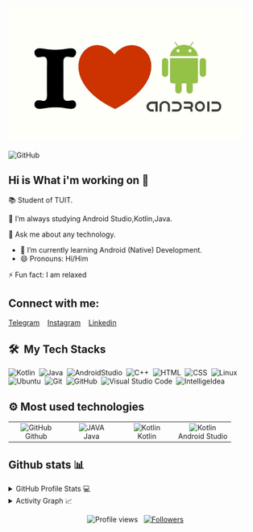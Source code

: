 
![Screenshot](my_img.png)

<img align="center"
     src="https://user-images.githubusercontent.com/25181517/192108374-8da61ba1-99ec-41d7-80b8-fb2f7c0a4948.png" width="48" height="48" alt="GitHub" />

<div>
  
## Hi is What i'm working on 👋

📚 Student of TUIT.

🌱 I’m always studying Android Studio,Kotlin,Java.

💬 Ask me about any technology.
- 🌱 I’m currently learning Android (Native) Development.
- 😄 Pronouns: Hi/Him 
  
⚡ Fun fact: I am relaxed

## Connect with me:
[Telegram](https://t.me/IslomjonAbdusaitov)
&nbsp;&nbsp;
[Instagram](https://www.instagram.com/islomjon_offf)
&nbsp;&nbsp;
[Linkedin](https://www.linkedin.com/in/islomjon-abdusaitov-5777b0235/)
  
</div>


<div>

  ## 🛠️ &nbsp;My Tech Stacks

  ![Kotlin](https://img.shields.io/badge/-Kotlin-0D1117?style=flat&logo=Kotlin)&nbsp;
  ![Java](https://img.shields.io/badge/-Java-0D1117?style=flat&logo=Java)&nbsp;
  ![AndroidStudio](https://img.shields.io/badge/-AndroidStudio-0D1117?style=flat&logo=AndroidStudio)&nbsp;
  ![C++](https://img.shields.io/badge/-C++-0D1117?style=flat&logo=Cplusplus)&nbsp;
  ![HTML](https://img.shields.io/badge/-HTML-0D1117?style=flat&logo=HTML5)&nbsp;
  ![CSS](https://img.shields.io/badge/-CSS-0D1117?style=flat&logo=CSS3&logoColor=1572B6)&nbsp;
  ![Linux](https://img.shields.io/badge/-Linux-0D1117?style=flat&logo=Linux)&nbsp;
  ![Ubuntu](https://img.shields.io/badge/-Ubuntu-0D1117?style=flat&logo=Ubuntu)&nbsp;
  ![Git](https://img.shields.io/badge/-Git-0D1117?style=flat&logo=git)&nbsp;
  ![GitHub](https://img.shields.io/badge/-GitHub-0D1117?style=flat&logo=github)&nbsp;
  ![Visual Studio Code](https://img.shields.io/badge/-VS%20Code-0D1117?style=flat&logo=visual-studio-code&logoColor=007ACC)&nbsp;
  ![IntelligeIdea](https://img.shields.io/badge/-IntelligeIdea-0D1117?style=flat&logo=IntelligeIdea)&nbsp;
  
  ## ⚙️ Most used technologies 
  <table>
    <tr>
    <td align="center" width="96">
        <img src="https://user-images.githubusercontent.com/25181517/192108374-8da61ba1-99ec-41d7-80b8-fb2f7c0a4948.png" width="48" height="48" alt="GitHub" />
      <br>Github
    </td>
     <td align="center" width="96">
           <img src="https://skillicons.dev/icons?i=java" width="48" height="48" alt="JAVA" />
      <br>Java
       <td align="center" width="96">
           <img src="https://skillicons.dev/icons?i=kotlin" width="48" height="48" alt="Kotlin" />
      <br>Kotlin
          <td align="center" width="96">
           <img src="https://skillicons.dev/icons?i=androidstudio" width="48" height="48" alt="Kotlin" />
      <br>Android&nbsp;Studio         
    </td>
    </tr>
    </table>
  
  
</div>

 ## Github stats 📊
<div>
  
<details>
  <summary>GitHub Profile Stats 💻</summary>
  <br/>
  <a href="https://github.com/IslomjonAbdusaitov">
    <img width=450 height=170 align="center" alt="Pepyn0" src="https://github-readme-stats.vercel.app/api?username=IslomjonAbdusaitov&theme=midnight-purple&show_icons=true&bg_color=0D1117&hide_border=true&count_private=true" />
  </a>
  <a href="https://github.com/IslomjonAbdusaitov">
    <img align="center" alt="IslomjonAbdusaitov" src="https://github-readme-stats.vercel.app/api/top-langs/?username=IslomjonAbdusaitov&theme=midnight-purple&layout=compact&bg_color=0D1117&hide_border=true&count_private=true" />
  </a>

</details>

<details>
  <summary>Activity Graph 📈</summary>
  <br/>
 
<a href="https://github.com/IslomjonAbdusaitov/github-readme-activity-graph"><img alt="IslomjonAbdusaitov's Activity Graph" src="https://github-readme-activity-graph.cyclic.app/graph?username=IslomjonAbdusaitov&bg_color=ffffff&color=000000&line=00ea70&point=403d3d&area=true&hide_border=true" /></a>
</details>
    
 </div>
 
 
   <p align="center">
  <img src="https://komarev.com/ghpvc/?username=IslomjonAbdusaitov&color=blueviolet" alt="Profile views" />
  &nbsp;
  <a href="https://github.com/IslomjonAbdusaitov?tab=followers">
    <img src="https://img.shields.io/github/followers/IslomjonAbdusaitov?style=social" alt="Followers" />
  </a>
</p>
